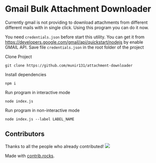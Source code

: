 # Gmail Bulk Attachment Downloader

Currently gmail is not providing to download attachments from different different mails with in single click. Using this program you can do it now.

You need `credentials.json` before start this utility. You can get it from https://developers.google.com/gmail/api/quickstart/nodejs by enable GMAIL API.
Save file `credentials.json` in the root folder of the project

Clone Project

`git clone https://github.com/munir131/attachment-downloader`

Install dependencies

`npm i`

Run program in interactive mode

`node index.js`

Run program in non-interactive mode

`node index.js --label LABEL_NAME`

## Contributors

Thanks to all the people who already contributed!
<a href="https://github.com/munir131/attachment-downloader/graphs/contributors">
  <img src="https://contrib.rocks/image?repo=munir131/attachment-downloader" />
</a>

Made with [contrib.rocks](https://contrib.rocks).
